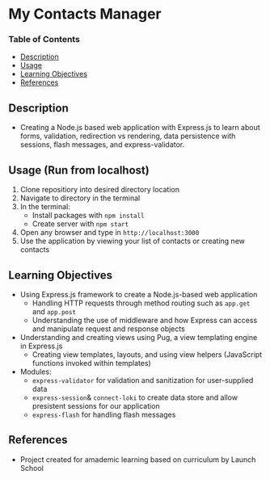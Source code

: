# My Contacts Manager

### Table of Contents
- [Description](#description)
- [Usage](#usage)
- [Learning Objectives](#learning-objectives)
- [References](#references)

## Description
- Creating a Node.js based web application with Express.js to learn about forms, validation, redirection vs rendering, data persistence with sessions, flash messages, and express-validator. 

## Usage (Run from localhost)
1. Clone repositiory into desired directory location
2. Navigate to directory in the terminal
3. In the terminal:
	- Install packages with `npm install`
	- Create server with `npm start`
4. Open any browser and type in `http://localhost:3000`
5. Use the application by viewing your list of contacts or creating new contacts

## Learning Objectives
- Using Express.js framework to create a Node.js-based web application
	- Handling HTTP requests through method routing such as `app.get` and `app.post`
	- Understanding the use of middleware and how Express can access and manipulate request and response objects
- Understanding and creating views using Pug, a view templating engine in Express.js
	- Creating view templates, layouts, and using view helpers (JavaScript functions invoked within templates)
- Modules:
	- `express-validator` for validation and sanitization for user-supplied data
	- `express-session`& `connect-loki` to create data store and allow presistent sessions for our application
	- `express-flash` for handling flash messages

## References
- Project created for amademic learning based on curriculum by Launch School